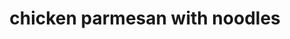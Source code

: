 ---
id: 5b19c34a93310600149cda55
servings: 6
notes: 'season chicken before browning.
brown chicken in butter before adding carrots'
directions: 'cook pasta according to package directions.
meanwhile
 in 12-inch skillet cook carrots in 1 tablespoon melted butter over medium heat for 3 minutes. add chicken; cook and stir 4 to 5 minutes or until no pink remains in chicken. add 4 tablespoons pesto; toss to coat.
drain pasta. return to pan; toss with remaining butter and pesto. serve with chicken mixture. sprinkle pasta with parmesan cheese and ground black pepper. drizzle with olive oil and top with basil. makes 6 servings.'
ingredients: '9 ounce package refrigerated angel hair pasta
4 large carrots
 thinly sliced
2 tablespoons butter
1 1/2 pounds skinless
 boneless chicken breast halves
6 tablespoons purchased basil pesto
1/4 cup finely shredded parmesan cheese
olive oil (optional)
fresh basil (optional)'
rating: 3
ease: easy

category: main course
href: 'https: //www.bhg.com/recipe/chicken/chicken-with-parmesan-noodles/'
totalTime: 20 minutes
cookTime:
prepTime: 20 minutes
title: chicken parmesan with noodles
path: /chicken-parmesan-with-noodles
---
